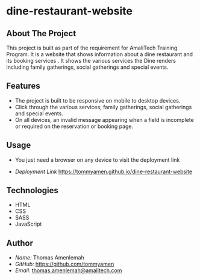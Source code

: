 # dine-restaurant-website

## About The Project

This project is built as part of the requirement for AmaliTech Training Program.
It is a website that shows information about a dine restaurant and its booking services .
It shows the various services the Dine renders including family gatherings, social gatherings and special events.

## Features

- The project is built to be responsive on mobile to desktop devices.
- Click through the various services; family gatherings, social gatherings and special events.
- On all devices, an invalid message appearing when a field is incomplete or required on the reservation or booking page.

## Usage

- You just need a browser on any device to visit the
  deployment link

- _Deployment Link_
  <https://tommyamen.github.io/dine-restaurant-website>

## Technologies

- HTML
- CSS
- SASS
- JavaScript

## Author

- _Name:_ Thomas Amenlemah
- _GitHub:_ <https://github.com/tommyamen>
- _Email:_ thomas.amenlemah@amalitech.com
